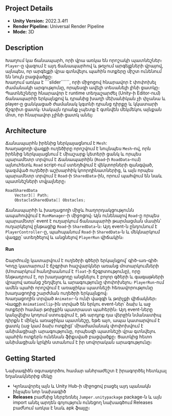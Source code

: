 ## Project Details
* **Unity Version:** 2022.3.4f1
* **Render Pipeline:** Universal Render Pipeline
* **Mode:** 3D

## Description
Խաղում կա ճանապարհ, որի վրա առկա են որոշակի պատնեշներ։ ```Player```-ը վազում է այդ ճանապարհով և թռչում արգելքների վրայով, այնպես, որ արգելքի վրա գտնվելու պահին ոտքերը միշտ ունենում են նույն բացվածքը։  
Խաղում առկա է ```slider``````, որի միջոցով հնարավոր է փոփոխել ժամանակի արգությունը, որպեսզի ավելի տեսանելի լինի ցատկը։
Պատնեշները հնարավոր է runtime տեղաշարժել (Unity-ի Editor-ում) ճանապարհի երկայնքով և դրանից խաղի մեխանիկան չի փչանա և player-ը ցանկացած ժամանակ կգտնի դրանց դիրքը և կկատարի ճշգրիտ ցատկ։ Սակայն դրանք չպետք է գտնվեն մեկմեկու այնքան մոտ, որ հնարավոր չլինի ցատկ անել։

## Architecture
Ճանապարհն իրենից ներկայացնում է ```Mesh```:  
Խաղացողի վազքի ուղեծիրը որոշվում է նույնպես ```Mesh```-ով, որն իրենից ներկայացնում է միաշարք կետերի ցանկ և որպես պարամետր տրվում է Ճանապարհին (```Road```-ի ```RoadData```-ում) այնուհետև ```Road``` script-ում ստեղծվում է վեկտորների զանգված, կազմված ուղեծրի աշխարհիկ կոորդինատներից, և այն որպես պարամետր տրվում է ```Road```-ի ```SharedData```-ին, որում պահվում են նաև պատնեշների տվյալները։
~~~C#
RoadSharedData
    Vector3[] Path;
    ObstacleSharedData[] Obstacles;
~~~
Ճանապարհի և խաղացողի միջև հաղորդակցությունն ապահովվում է ```RunManager```-ի միջոցով։ Այն ունենալով ```Road```-ը որպես պարամետր՝ event է ուղարկում ճանապարհի թարմացման մասին՝ ուղարկելով ընթացիք ```Road```-ի ```SharedData```-ն։ Այդ event-ն ընդունում է ```PlayerController```-ը, պահպանում ```Road```-ի ```SharedData```-ն և մեկնարկում վազքը՝ ստեղծելով և անցնելով ```PlayerRun``` վիճակին։

#### Run
Շարժումը կատարվում է ուղեծրի գծերի երկայնքով՝ գիծ-առ-գիծ։ Կոդը կատարում է ճշգրիտ հաշվարկներ առանց մոտարկումների (Մոտարկում հանդիսանում է ```float```-ի ճշգրտությունը), որը ենթադրում է, որ խաղացողը անցնելու է բոլոր գծերի և գագաթների վրայով առանց շեղվելու և արագությունը փոփոխելու։
```PlayerRun```-ում ամեն պահի որոշվում է առաջիկա պատնեշի հեռավորությունը խաղացողից շարժման ուղեծրի երկայնքով։  
Խաղացողին տրված ```Animator```-ն ունի վազգի և թռիչքի վիճակներ։ Վազքի ```AnimationClip```-ին տրված են երկու event-ներ՝ ձախ և աջ ոտքերի համար թռիչքին պատրաստ պահերին։ Այդ event-ները կանչվելիս կոդում ստուգվում է, թե արդյոք դա վերջին նմանատիպ դիրքն է մինչև առաջիկա պատնեշը, եթե այո, ապա կատարվում է ցատկ (աջ կամ ձախ ոտքից)՝ միաժամանակ փոփոխվում է անիմացիայի արագությունը, որպեսզի պատնեշի վրա գտնվելու պահին ոտքերն ունենան ֆիքսված բացվածքը։ Ցատկից հետո անիմացիան կրկին ստանում է իր սովորական արագությունը։

## Getting Started
Նախագիծն օգտագործու համար անհրաժեշտ է իրագործել հետևյալ եղանակներից մեկը  
* Կլոնավորել այն և Unity Hub-ի միջոցով բացել այդ պանակն ինչպես նոր նախագիծ
* **Releases** բաժնից ներբեռնել ```Jumper.unitypackage``` package-ն և այն import անել արդեն գոյություն ունեցող նախագծում
Releases բաժնում առկա է նաև apk ֆայլը։